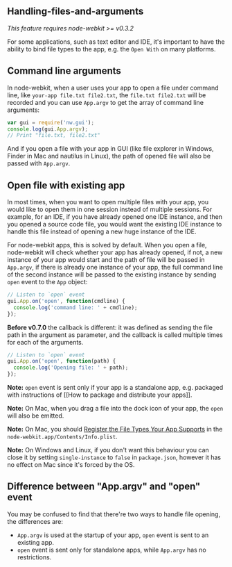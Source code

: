 ## Handling-files-and-arguments

_This feature requires node-webkit >= v0.3.2_

For some applications, such as text editor and IDE, it's important to have the ability to bind file types to the app, e.g. the `Open With` on many platforms.

## Command line arguments

In node-webkit, when a user uses your app to open a file under command line, like `your-app file.txt file2.txt`, the `file.txt file2.txt` will be recorded and you can use `App.argv` to get the array of command line arguments:

```javascript
var gui = require('nw.gui');
console.log(gui.App.argv);
// Print "file.txt, file2.txt"
```

And if you open a file with your app in GUI (like file explorer in Windows, Finder in Mac and nautilus in Linux), the path of opened file will also be passed with `App.argv`.

## Open file with existing app

In most times, when you want to open multiple files with your app, you would like to open them in one session instead of multiple sessions. For example, for an IDE, if you have already opened one IDE instance, and then you opened a source code file, you would want the existing IDE instance to handle this file instead of opening a new huge instance of the IDE.

For node-webkit apps, this is solved by default. When you open a file, node-webkit will check whether your app  has already opened, if not, a new instance of your app would start and the path of file will be passed in `App.argv`, if there is already one instance of your app, the full command line of the second instance will be passed to the existing instance by sending `open` event to the `App` object:

```javascript
// Listen to `open` event
gui.App.on('open', function(cmdline) {
  console.log('command line: ' + cmdline);
});
```
**Before v0.7.0** the callback is different: it was defined as sending the file path in the argument as parameter, and the callback is called multiple times for each of the arguments.
```javascript
// Listen to `open` event
gui.App.on('open', function(path) {
  console.log('Opening file: ' + path);
});
```


**Note:** `open` event is sent only if your app is a standalone app, e.g. packaged with instructions of [[How to package and distribute your apps]].

**Note:** On Mac, when you drag a file into the dock icon of your app, the `open` will also be emitted.

**Note:** On Mac, you should [Register the File Types Your App Supports](http://developer.apple.com/library/ios/#documentation/FileManagement/Conceptual/DocumentInteraction_TopicsForIOS/Articles/RegisteringtheFileTypesYourAppSupports.html) in the `node-webkit.app/Contents/Info.plist`.

**Note:** On Windows and Linux, if you don't want this behaviour you can close it by setting `single-instance` to `false` in `package.json`, however it has no effect on Mac since it's forced by the OS.

## Difference between "App.argv" and "open" event

You may be confused to find that there're two ways to handle file opening, the differences are:

* `App.argv` is used at the startup of your app, `open` event is sent to an existing app.
* `open` event is sent only for standalone apps, while `App.argv` has no restrictions.